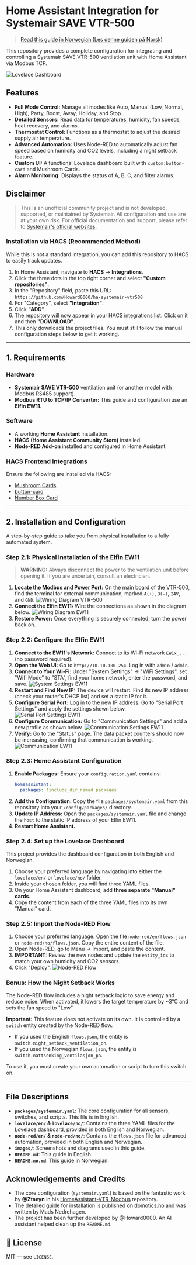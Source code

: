 # Home Assistant Integration for Systemair SAVE VTR-500

> [Read this guide in Norwegian (Les denne guiden på Norsk)](README.no.md)

This repository provides a complete configuration for integrating and controlling a Systemair SAVE VTR-500 ventilation unit with Home Assistant via Modbus TCP.

![Lovelace Dashboard](image/Ventilasjon%20kort.png)

## Features

*   **Full Mode Control:** Manage all modes like Auto, Manual (Low, Normal, High), Party, Boost, Away, Holiday, and Stop.
*   **Detailed Sensors:** Read data for temperatures, humidity, fan speeds, heat recovery, and alarms.
*   **Thermostat Control:** Functions as a thermostat to adjust the desired supply air temperature.
*   **Advanced Automation:** Uses Node-RED to automatically adjust fan speed based on humidity and CO2 levels, including a night setback feature.
*   **Custom UI:** A functional Lovelace dashboard built with `custom:button-card` and Mushroom Cards.
*   **Alarm Monitoring:** Displays the status of A, B, C, and filter alarms.

## Disclaimer
> This is an unofficial community project and is not developed, supported, or maintained by Systemair. All configuration and use are at your own risk. For official documentation and support, please refer to [Systemair's official websites](https://www.systemair.com/).

### Installation via HACS (Recommended Method)

While this is not a standard integration, you can add this repository to HACS to easily track updates.

1.  In Home Assistant, navigate to **HACS** -> **Integrations**.
2.  Click the three dots in the top right corner and select **"Custom repositories"**.
3.  In the "Repository" field, paste this URL:
    `https://github.com/Howard0000/ha-systemair-vtr500`
4.  For "Category", select **"Integration"**.
5.  Click **"ADD"**.
6.  The repository will now appear in your HACS integrations list. Click on it and then **"DOWNLOAD"**.
7.  This only downloads the project files. You must still follow the manual configuration steps below to get it working.
---

## 1. Requirements

### Hardware
*   **Systemair SAVE VTR-500** ventilation unit (or another model with Modbus RS485 support).
*   **Modbus RTU to TCP/IP Converter:** This guide and configuration use an **Elfin EW11**.

### Software
*   A working **Home Assistant** installation.
*   **HACS (Home Assistant Community Store)** installed.
*   **Node-RED Add-on** installed and configured in Home Assistant.

### HACS Frontend Integrations
Ensure the following are installed via HACS:
*   [Mushroom Cards](https://github.com/piitaya/lovelace-mushroom)
*   [button-card](https://github.com/custom-cards/button-card)
*   [Number Box Card](https://github.com/htmlchinchilla/numberbox-card)

---

## 2. Installation and Configuration

A step-by-step guide to take you from physical installation to a fully automated system.

### Step 2.1: Physical Installation of the Elfin EW11

> **WARNING:** Always disconnect the power to the ventilation unit before opening it. If you are uncertain, consult an electrician.

1.  **Locate the Modbus and Power Port:** On the main board of the VTR-500, find the terminal for external communication, marked `A(+)`, `B(-)`, `24V`, and `GND`.
    ![Wiring Diagram VTR-500](image/koblingsskjemaVTR-500.png)
2.  **Connect the Elfin EW11:** Wire the connections as shown in the diagram below.
    ![Wiring Diagram EW11](image/koblings%20skjema%20EW11.png)
3.  **Restore Power:** Once everything is securely connected, turn the power back on.

### Step 2.2: Configure the Elfin EW11

1.  **Connect to the EW11's Network:** Connect to its Wi-Fi network `EW1x_...` (no password required).
2.  **Open the Web UI:** Go to `http://10.10.100.254`. Log in with `admin` / `admin`.
3.  **Connect to Your Wi-Fi:** Under "System Settings" -> "WiFi Settings", set "Wifi Mode" to "STA", find your home network, enter the password, and save.
    ![System Settings EW11](image/system%20settings%20EW11.png)
4.  **Restart and Find New IP:** The device will restart. Find its new IP address (check your router's DHCP list) and set a static IP for it.
5.  **Configure Serial Port:** Log in to the new IP address. Go to "Serial Port Settings" and apply the settings shown below.
    ![Serial Port Settings EW11](image/serial%20port%20settings%20EW11.png)
6.  **Configure Communication:** Go to "Communication Settings" and add a new profile as shown below.
    ![Communication Settings EW11](image/communication%20settings%20EW11.png)
7.  **Verify:** Go to the "Status" page. The data packet counters should now be increasing, confirming that communication is working.
    ![Communication EW11](image/kommunikasjon%20EW11.png)

### Step 2.3: Home Assistant Configuration

1.  **Enable Packages:** Ensure your `configuration.yaml` contains:
    ```yaml
    homeassistant:
      packages: !include_dir_named packages
    ```
2.  **Add the Configuration:** Copy the file `packages/systemair.yaml` from this repository into your `/config/packages/` directory.
3.  **Update IP Address:** Open the `packages/systemair.yaml` file and change the `host` to the static IP address of your Elfin EW11.
4.  **Restart Home Assistant.**

### Step 2.4: Set up the Lovelace Dashboard

This project provides the dashboard configuration in both English and Norwegian.

1.  Choose your preferred language by navigating into either the `lovelace/en/` or `lovelace/no/` folder.
2.  Inside your chosen folder, you will find three YAML files.
3.  On your Home Assistant dashboard, add **three separate "Manual" cards**.
4.  Copy the content from each of the three YAML files into its own "Manual" card.

### Step 2.5: Import the Node-RED Flow

1.  Choose your preferred language. Open the file `node-red/en/flows.json` or `node-red/no/flows.json`. Copy the entire content of the file.
2.  Open Node-RED, go to Menu -> Import, and paste the content.
3.  **IMPORTANT:** Review the new nodes and update the `entity_id`s to match your own humidity and CO2 sensors.
4.  Click "Deploy".
    ![Node-RED Flow](image/Node-Red%20VTR500.png)

### Bonus: How the Night Setback Works

The Node-RED flow includes a night setback logic to save energy and reduce noise. When activated, it lowers the target temperature by ~3°C and sets the fan speed to "Low".

**Important:** This feature does not activate on its own. It is controlled by a `switch` entity created by the Node-RED flow.
*   If you used the English `flows.json`, the entity is `switch.night_setback_ventilation_on`.
*   If you used the Norwegian `flows.json`, the entity is `switch.nattsenking_ventilasjon_pa`.

To use it, you must create your own automation or script to turn this switch on.

---

## File Descriptions

*   **`packages/systemair.yaml`**: The core configuration for all sensors, switches, and scripts. This file is in English.
*   **`lovelace/en/` & `lovelace/no/`**: Contains the three YAML files for the Lovelace dashboard, provided in both English and Norwegian.
*   **`node-red/en/` & `node-red/no/`**: Contains the `flows.json` file for advanced automation, provided in both English and Norwegian.
*   **`images/`**: Screenshots and diagrams used in this guide.
*   **`README.md`**: This guide in English.
*   **`README.no.md`**: This guide in Norwegian.

## Acknowledgements and Credits
*   The core configuration (`systemair.yaml`) is based on the fantastic work by **@Ztaeyn** in his [HomeAssistant-VTR-Modbus](https://github.com/Ztaeyn/HomeAssistant-VTR-Modbus) repository.
*   The detailed guide for installation is published on [domotics.no](https://www.domotics.no/post/home-assistant-automasjon-av-ventilasjonsanlegg-via-modbus) and was written by Mads Nedrehagen.
*   The project has been further developed by @Howard0000. An AI assistant helped clean up the `README.md`.

## 📝 License

MIT — see `LICENSE`.
